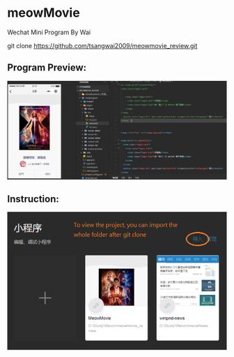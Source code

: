 # meowMovie
Wechat Mini Program
By Wai

git clone https://github.com/tsangwai2009/meowmovie_review.git

## Program Preview:
![Preview](https://github.com/tsangwai2009/meowmovie_review/blob/master/preview.png?raw=true)

## Instruction:
![Preview](https://github.com/tsangwai2009/meowmovie_review/blob/master/instruction.png?raw=true)

